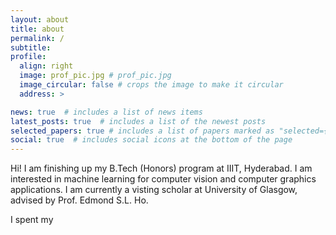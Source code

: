 ```yaml
---
layout: about
title: about
permalink: /
subtitle: 
profile:
  align: right
  image: prof_pic.jpg # prof_pic.jpg
  image_circular: false # crops the image to make it circular
  address: >

news: true  # includes a list of news items
latest_posts: true  # includes a list of the newest posts
selected_papers: true # includes a list of papers marked as "selected={true}"
social: true  # includes social icons at the bottom of the page
---
```

Hi! I am finishing up my B.Tech (Honors) program at IIIT, Hyderabad. I am interested in machine learning for computer vision and computer graphics applications. I am currently a visting scholar at University of Glasgow, advised by Prof. Edmond S.L. Ho.

I spent my  
